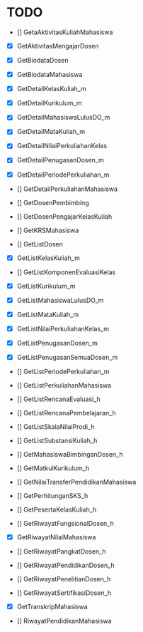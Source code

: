 # TODO

- [] GetaAktivitasKuliahMahasiswa

- [x] GetAktivitasMengajarDosen

- [x] GetBiodataDosen

- [x] GetBiodataMahasiswa

- [x] GetDetailKelasKuliah_m

- [x] GetDetailKurikulum_m

- [x] GetDetailMahasiswaLulusDO_m

- [x] GetDetailMataKuliah_m

- [x] GetDetailNilaiPerkuliahanKelas

- [x] GetDetailPenugasanDosen_m

- [x] GetDetailPeriodePerkuliahan_m

- [] GetDetailPerkuliahanMahasiswa

- [] GetDosenPembimbing

- [] GetDosenPengajarKelasKuliah

- [] GetKRSMahasiswa

- [] GetListDosen

- [x] GetListKelasKuliah_m

- [] GetListKomponenEvaluasiKelas

- [x] GetListKurikulum_m

- [x] GetListMahasiswaLulusDO_m

- [x] GetListMataKuliah_m

- [x] GetListNilaiPerkuliahanKelas_m

- [x] GetListPenugasanDosen_m

- [x] GetListPenugasanSemuaDosen_m

- [] GetListPeriodePerkuliahan_m

- [] GetListPerkuliahanMahasiswa

- [] GetListRencanaEvaluasi_h

- [] GetListRencanaPembelajaran_h

- [] GetListSkalaNilaiProdi_h

- [] GetListSubstansiKuliah_h

- [] GetMahasiswaBimbinganDosen_h

- [] GetMatkulKurikulum_h

- [] GetNilaiTransferPendidikanMahasiswa

- [] GetPerhitunganSKS_h

- [] GetPesertaKelasKuliah_h

- [] GetRiwayatFungsionalDosen_h

- [x] GetRiwayatNilaiMahasiswa

- [] GetRiwayatPangkatDosen_h

- [] GetRiwayatPendidikanDosen_h

- [] GetRiwayatPenelitianDosen_h

- [] GetRiwayatSertifikasiDosen_h

- [x] GetTranskripMahasiswa

- [] RiwayatPendidikanMahasiswa
